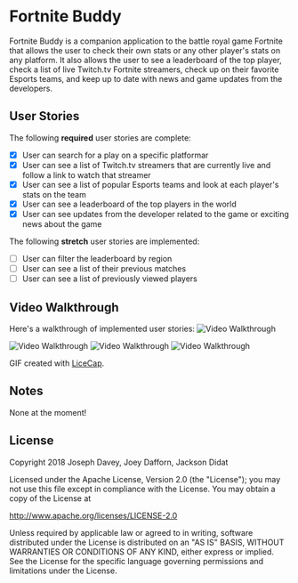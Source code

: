 # Fortnite Buddy

Fortnite Buddy is a companion application to the battle royal game Fortnite that allows the user to check their own stats or any other player's stats on any platform. It also allows the user to see a leaderboard of the top player, check a list of live Twitch.tv Fortnite streamers, check up on their favorite Esports teams, and keep up to date with news and game updates from the developers.

## User Stories

The following **required** user stories are complete:

- [X] User can search for a play on a specific platformar
- [X] User can see a list of Twitch.tv streamers that are currently live and follow a link to watch that streamer
- [X] User can see a list of popular Esports teams and look at each player's stats on the team
- [X] User can see a leaderboard of the top players in the world
- [X] User can see updates from the developer related to the game or exciting news about the game

The following **stretch** user stories are implemented:

- [ ] User can filter the leaderboard by region
- [ ] User can see a list of their previous matches
- [ ] User can see a list of previously viewed players

## Video Walkthrough

Here's a walkthrough of implemented user stories:
<img src='https://i.imgur.com/7UZCxLa.gif' title='Video Walkthrough' width='' alt='Video Walkthrough' />

<img src='https://i.imgur.com/qBbO4wB.gif' title='Video Walkthrough' width='' alt='Video Walkthrough' />

<img src='https://i.imgur.com/fQHGdAW.gif' title='Video Walkthrough' width='' alt='Video Walkthrough' />

<img src='https://i.imgur.com/4mU9BHo.gif' title='Video Walkthrough' width='' alt='Video Walkthrough' />

GIF created with [LiceCap](http://www.cockos.com/licecap/).

## Notes

None at the moment!

## License

Copyright 2018 Joseph Davey, Joey Dafforn, Jackson Didat

Licensed under the Apache License, Version 2.0 (the "License");
you may not use this file except in compliance with the License.
You may obtain a copy of the License at

http://www.apache.org/licenses/LICENSE-2.0

Unless required by applicable law or agreed to in writing, software
distributed under the License is distributed on an "AS IS" BASIS,
WITHOUT WARRANTIES OR CONDITIONS OF ANY KIND, either express or implied.
See the License for the specific language governing permissions and
limitations under the License.
